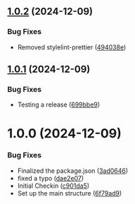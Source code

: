 ## [1.0.2](https://github.com/jdhillen/stylelint-config/compare/v1.0.1...v1.0.2) (2024-12-09)


### Bug Fixes

* Removed stylelint-prettier ([494038e](https://github.com/jdhillen/stylelint-config/commit/494038edcb170ee5e94c371cba6c972cd5efc8b5))

## [1.0.1](https://github.com/jdhillen/stylelint-config/compare/v1.0.0...v1.0.1) (2024-12-09)


### Bug Fixes

* Testing a release ([699bbe9](https://github.com/jdhillen/stylelint-config/commit/699bbe91a948c7b6957c4647449653e4ea019f8e))

# 1.0.0 (2024-12-09)


### Bug Fixes

* Finalized the package.json ([3ad0646](https://github.com/jdhillen/stylelint-config/commit/3ad06462ee36be0a8d0988d5c756d08de0152f7d))
* fixed a typo ([dae2e07](https://github.com/jdhillen/stylelint-config/commit/dae2e07810e48f17dfb95a8727deeb0f59bf0f56))
* Initial Checkin ([c901da5](https://github.com/jdhillen/stylelint-config/commit/c901da55c4f4f8ae4c59579c4c195f121165d754))
* Set up the main structure ([6f79ad9](https://github.com/jdhillen/stylelint-config/commit/6f79ad9c3a15b1285bf37c5132940e9b270a610e))
